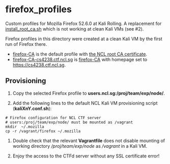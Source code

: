 # firefox_profiles

Custom profiles for Mozilla Firefox 52.6.0 at Kali Rolling. A replacement for [install_root_ca.sh](ctfd-deployment/client_scripts/install_root_ca.sh) which is not working at clean Kali VMs (see #2).

Firefox profiles in this directory were created at a clean Kali VM by the first run of Firefox there.

- [firefox-CA](ctfd-deployment/client_scripts/firefox_profiles/firefox-CA/) is the default profile with [the NCL root CA certificate](ctfd-deployment/server_scripts/rootCA.pem).
- [firefox-CA-cs4238.ctf.ncl.sg](ctfd-deployment/client_scripts/firefox_profiles/firefox-CA-cs4238.ctf.ncl.sg/) is [firefox-CA](ctfd-deployment/client_scripts/firefox_profiles/firefox-CA/) with homepage set to https://cs4238.ctf.ncl.sg.

## Provisioning

1. Copy the selected Firefox profile to **users.ncl.sg:/proj/team/exp/node/**.

1. Add the following lines to the default NCL Kali VM provisioning script (**kaliXnY.conf.sh**):

~~~~
# Firefox configuration for NCL CTF server
# users:/proj/team/exp/node/ must be mounted as /vagrant
mkdir  ~/.mozilla
cp -r /vagrant/firefox ~/.mozilla
~~~~

1. Double check that the relevant **Vagrantfile** does not disable mounting of working directory */proj/team/exp/node* as */vagrant* in a Kali VM.

1. Enjoy the access to the CTFd server without any SSL certificate error!
